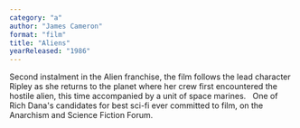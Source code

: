 ```yaml
---
category: "a"
author: "James Cameron"
format: "film"
title: "Aliens"
yearReleased: "1986"
---
```

Second instalment in the Alien franchise, the film follows the lead character Ripley as she returns to the planet where her crew first encountered the hostile alien, this time accompanied by a unit of space marines.
 
One of Rich Dana's candidates for best sci-fi ever committed to film, on the			Anarchism and Science Fiction Forum.
